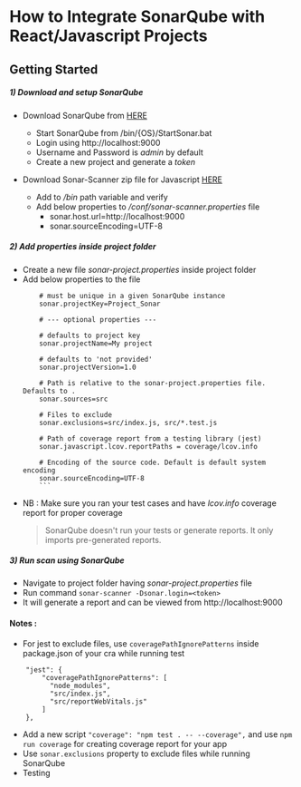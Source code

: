 # How to Integrate SonarQube with React/Javascript Projects

## Getting Started

##### 1) Download and setup SonarQube

- Download SonarQube from [HERE](https://www.sonarqube.org/downloads/)
    - Start SonarQube from /bin/{OS}/StartSonar.bat
    - Login using http://localhost:9000
    - Username and Password is _admin_ by default
    - Create a new project and generate a _token_
    

- Download Sonar-Scanner zip file for Javascript [HERE](https://docs.sonarqube.org/latest/analysis/scan/sonarscanner/)
    - Add to _/bin_ path variable and verify
    - Add below properties to _/conf/sonar-scanner.properties_ file
        - sonar.host.url=http://localhost:9000
        - sonar.sourceEncoding=UTF-8
        

##### 2) Add properties inside project folder
    
- Create a new file _sonar-project.properties_ inside project folder
- Add below properties to the file
    ```
        # must be unique in a given SonarQube instance
		sonar.projectKey=Project_Sonar

		# --- optional properties ---

		# defaults to project key
		sonar.projectName=My project
		
		# defaults to 'not provided'
		sonar.projectVersion=1.0

		# Path is relative to the sonar-project.properties file. Defaults to .
		sonar.sources=src

		# Files to exclude
		sonar.exclusions=src/index.js, src/*.test.js

		# Path of coverage report from a testing library (jest)
		sonar.javascript.lcov.reportPaths = coverage/lcov.info

		# Encoding of the source code. Default is default system encoding
		sonar.sourceEncoding=UTF-8
		```
- NB : Make sure you ran your test cases and have _lcov.info_  coverage report for proper coverage
    > SonarQube doesn't run your tests or generate reports. It only imports pre-generated reports.


##### 3) Run scan using SonarQube
- Navigate to project folder having _sonar-project.properties_ file
- Run command ``` sonar-scanner -Dsonar.login=<token> ```
- It will generate a report and can be viewed from http://localhost:9000



#### Notes : 
- For jest to exclude files, use ```coveragePathIgnorePatterns``` inside package.json of your cra while running test
``` 
    "jest": {
        "coveragePathIgnorePatterns": [
          "node_modules",
          "src/index.js",
          "src/reportWebVitals.js"
        ]
    },

```

- Add a new script ```"coverage": "npm test . -- --coverage",``` and use ```npm run coverage``` for creating coverage report for your app
- Use ```sonar.exclusions``` property to exclude files while running SonarQube
- Testing
